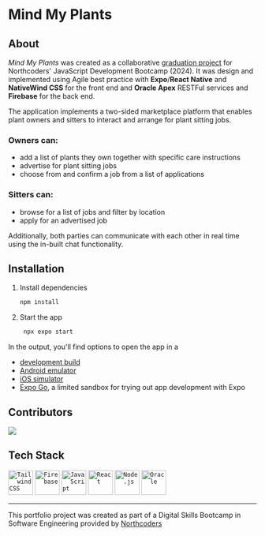 # Mind My Plants

## About

_Mind My Plants_ was created as a collaborative [graduation project](https://northcoders.com/project-phase/mind-my-plants) for Northcoders' JavaScript Development Bootcamp (2024). It was design and implemented using Agile best practice with **Expo**/**React Native** and **NativeWind CSS** for the front end and **Oracle Apex** RESTFul services and **Firebase** for the back end.

The application implements a two-sided marketplace platform that enables plant owners and sitters to interact and arrange for plant sitting jobs.

### Owners can:

- add a list of plants they own together with specific care instructions
- advertise for plant sitting jobs
- choose from and confirm a job from a list of applications

### Sitters can:

- browse for a list of jobs and filter by location
- apply for an advertised job

Additionally, both parties can communicate with each other in real time using the in-built chat functionality.

## Installation

1. Install dependencies

   ```bash
   npm install
   ```

2. Start the app

   ```bash
    npx expo start
   ```

In the output, you'll find options to open the app in a

- [development build](https://docs.expo.dev/develop/development-builds/introduction/)
- [Android emulator](https://docs.expo.dev/workflow/android-studio-emulator/)
- [iOS simulator](https://docs.expo.dev/workflow/ios-simulator/)
- [Expo Go](https://expo.dev/go), a limited sandbox for trying out app development with Expo

## Contributors

<a href="https://github.com/dku7/fe-mind-my-plant/graphs/contributors">
  <img src="https://contrib.rocks/image?repo=dku7/fe-mind-my-plant" />
</a>

## Tech Stack

<div>
	<code><img width="50" src="https://user-images.githubusercontent.com/25181517/202896760-337261ed-ee92-4979-84c4-d4b829c7355d.png" alt="Tailwind CSS" title="Tailwind CSS"/></code>
	<code><img width="50" src="https://user-images.githubusercontent.com/25181517/189716855-2c69ca7a-5149-4647-936d-780610911353.png" alt="Firebase" title="Firebase"/></code>
	<code><img width="50" src="https://user-images.githubusercontent.com/25181517/117447155-6a868a00-af3d-11eb-9cfe-245df15c9f3f.png" alt="JavaScript" title="JavaScript"/></code>
	<code><img width="50" src="https://user-images.githubusercontent.com/25181517/183897015-94a058a6-b86e-4e42-a37f-bf92061753e5.png" alt="React" title="React"/></code>
	<code><img width="50" src="https://user-images.githubusercontent.com/25181517/183568594-85e280a7-0d7e-4d1a-9028-c8c2209e073c.png" alt="Node.js" title="Node.js"/></code>
	<code><img width="50" src="https://user-images.githubusercontent.com/25181517/117208736-bdedc080-adf5-11eb-912f-61c7d43705f6.png" alt="Oracle" title="Oracle"/></code>
</div>

---

This portfolio project was created as part of a Digital Skills Bootcamp in Software Engineering provided by [Northcoders](https://northcoders.com/)
